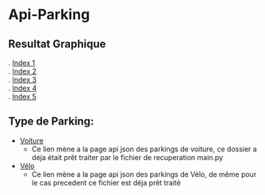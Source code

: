 ﻿---
layout: default
---

# Api-Parking  
## Resultat Graphique  
. [Index 1](https://twilhem.github.io/Api-Parking/Index.html)  
. [Index 2](https://twilhem.github.io/Api-Parking/Index2.html)  
. [Index 3](https://twilhem.github.io/Api-Parking/Index3.html)  
. [Index 4](https://twilhem.github.io/Api-Parking/Index4.html)  
. [Index 5](https://twilhem.github.io/Api-Parking/Index5.html)
## Type de Parking:  
- [Voiture](https://twilhem.github.io/Api-Parking/SAE-Car.json)  
  - Ce lien mène a la page api json des parkings de voiture, ce dossier a déja était prêt traiter par le fichier de recuperation main.py
- [Vélo](https://twilhem.github.io/Api-Parking/SAE-Bike.json)  
  - Ce lien mène a la page api json des parkings de Vélo, de même pour le cas precedent ce fichier est déja prêt traité



